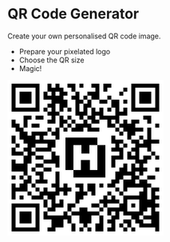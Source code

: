 # QR Code Generator
Create your own personalised QR code image.

  - Prepare your pixelated logo
  - Choose the QR size
  - Magic!

![alt text][qr-code]

[qr-code]: https://github.com/ogun/qr-code-generator/blob/master/output.png "Hurriyet QR Code"
